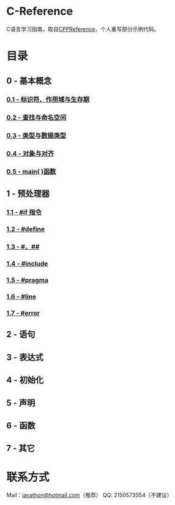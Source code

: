 # **C-Reference**
C语言学习指南，取自[CPPReference](cppreference.com)，个人重写部分示例代码。

# **目录**
## 0 - 基本概念
### [0.1 - 标识符、作用域与生存期](./0%20-%20基本概念/0.1%20标识符、作用域与生存期/0-1.md)
### [0.2 - 查找与命名空间](./0%20-%20基本概念/0.2%20查找与命名空间/0-2.md)
### [0.3 - 类型与数据类型](./0%20-%20基本概念/0.3%20类型与算数类型/0-3.md)
### [0.4 - 对象与对齐](./0%20-%20基本概念/0.4%20对象与对齐/0-4.md)
### [0.5 - main( )函数](./0%20-%20基本概念/0.5%20main%20(%20)%20函数/0-5.md)
## 1 - 预处理器
### [1.1 - #if 指令](./1%20-%20预处理器/1.1%20%23if%20%E6%8C%87%E4%BB%A4/1-1.md)
### [1.2 - #define](./1%20-%20预处理器/1.2%20%23define/1-2.md)
### [1.3 - #、##](./1%20-%20预处理器/1.3%20%23、%23%23/1-3.md)
### [1.4 - #include](./1%20-%20预处理器/1.4%20%23include/1-4.md)
### [1.5 - #pragma](./1%20-%20预处理器/1.5%20%23pragma/1-5.md)
### [1.6 - #line](./1%20-%20预处理器/1.6%20%23line/1.6.md)
### [1.7 - #error](./1%20-%20预处理器/1.7%20%23error/1.7.md)
## 2 - 语句
## 3 - 表达式
## 4 - 初始化
## 5 - 声明
## 6 - 函数
## 7 - 其它

# **联系方式**
Mail：javathon@hotmail.com（推荐）
QQ: 2150573054（不建议）
